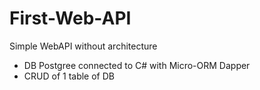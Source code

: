 # First-Web-API

Simple WebAPI without architecture
- DB Postgree connected to C# with Micro-ORM Dapper
- CRUD of 1 table of DB
